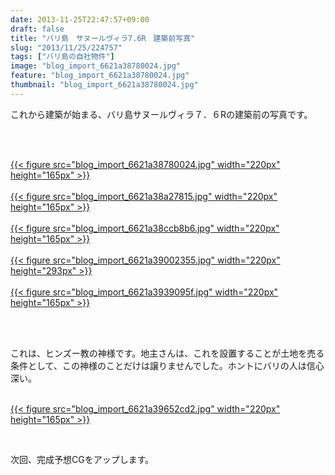 ```yaml
---
date: 2013-11-25T22:47:57+09:00
draft: false
title: "バリ島　サヌールヴィラ7.6R　建築前写真"
slug: "2013/11/25/224757"
tags: ["バリ島の自社物件"]
image: "blog_import_6621a38780024.jpg"
feature: "blog_import_6621a38780024.jpg"
thumbnail: "blog_import_6621a38780024.jpg"
---
```

<p>これから建築が始まる、バリ島サヌールヴィラ７．６Rの建築前の写真です。</p><br/><p><br/><a href="blog_import_6621a388b4f89.jpg">{{< figure src="blog_import_6621a38780024.jpg" width="220px" height="165px" >}}</a> <br/><br/><a href="blog_import_6621a38b5d300.jpg">{{< figure src="blog_import_6621a38a27815.jpg" width="220px" height="165px" >}}</a> <br/><br/><a href="blog_import_6621a38e9d733.jpg">{{< figure src="blog_import_6621a38ccb8b6.jpg" width="220px" height="165px" >}}</a> <br/><br/><a href="blog_import_6621a391cd6af.jpg">{{< figure src="blog_import_6621a39002355.jpg" width="220px" height="293px" >}}</a> <br/><br/><a href="blog_import_6621a394ce41c.jpg">{{< figure src="blog_import_6621a3939095f.jpg" width="220px" height="165px" >}}</a> <br/></p><br/><br/><p>これは、ヒンズー教の神様です。地主さんは、これを設置することが土地を売る条件として、この神様のことだけは譲りませんでした。ホントにバリの人は信心深い。</p><p><br/><a href="blog_import_6621a39787a69.jpg">{{< figure src="blog_import_6621a39652cd2.jpg" width="220px" height="165px" >}}</a> <br/></p><br/><p>次回、完成予想CGをアップします。</p><br/>

